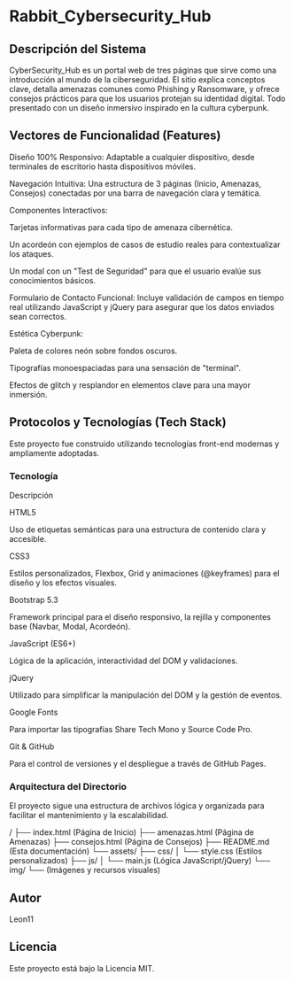 # Rabbit_Cybersecurity_Hub
## Descripción del Sistema
CyberSecurity_Hub es un portal web de tres páginas que sirve como una introducción al mundo de la ciberseguridad. El sitio explica conceptos clave, detalla amenazas comunes como Phishing y Ransomware, y ofrece consejos prácticos para que los usuarios protejan su identidad digital. Todo presentado con un diseño inmersivo inspirado en la cultura cyberpunk.

## Vectores de Funcionalidad (Features)
Diseño 100% Responsivo: Adaptable a cualquier dispositivo, desde terminales de escritorio hasta dispositivos móviles.

Navegación Intuitiva: Una estructura de 3 páginas (Inicio, Amenazas, Consejos) conectadas por una barra de navegación clara y temática.

Componentes Interactivos:

Tarjetas informativas para cada tipo de amenaza cibernética.

Un acordeón con ejemplos de casos de estudio reales para contextualizar los ataques.

Un modal con un "Test de Seguridad" para que el usuario evalúe sus conocimientos básicos.

Formulario de Contacto Funcional: Incluye validación de campos en tiempo real utilizando JavaScript y jQuery para asegurar que los datos enviados sean correctos.

Estética Cyberpunk:

Paleta de colores neón sobre fondos oscuros.

Tipografías monoespaciadas para una sensación de "terminal".

Efectos de glitch y resplandor en elementos clave para una mayor inmersión.

## Protocolos y Tecnologías (Tech Stack)
Este proyecto fue construido utilizando tecnologías front-end modernas y ampliamente adoptadas.

### Tecnología

Descripción

HTML5

Uso de etiquetas semánticas para una estructura de contenido clara y accesible.

CSS3

Estilos personalizados, Flexbox, Grid y animaciones (@keyframes) para el diseño y los efectos visuales.

Bootstrap 5.3

Framework principal para el diseño responsivo, la rejilla y componentes base (Navbar, Modal, Acordeón).

JavaScript (ES6+)

Lógica de la aplicación, interactividad del DOM y validaciones.

jQuery

Utilizado para simplificar la manipulación del DOM y la gestión de eventos.

Google Fonts

Para importar las tipografías Share Tech Mono y Source Code Pro.

Git & GitHub

Para el control de versiones y el despliegue a través de GitHub Pages.

### Arquitectura del Directorio
El proyecto sigue una estructura de archivos lógica y organizada para facilitar el mantenimiento y la escalabilidad.

/
├── index.html             (Página de Inicio)
├── amenazas.html          (Página de Amenazas)
├── consejos.html          (Página de Consejos)
├── README.md              (Esta documentación)
└── assets/
    ├── css/
    │   └── style.css      (Estilos personalizados)
    ├── js/
    │   └── main.js        (Lógica JavaScript/jQuery)
    └── img/
        └── (Imágenes y recursos visuales)
## Autor
Leon11

## Licencia
Este proyecto está bajo la Licencia MIT.
